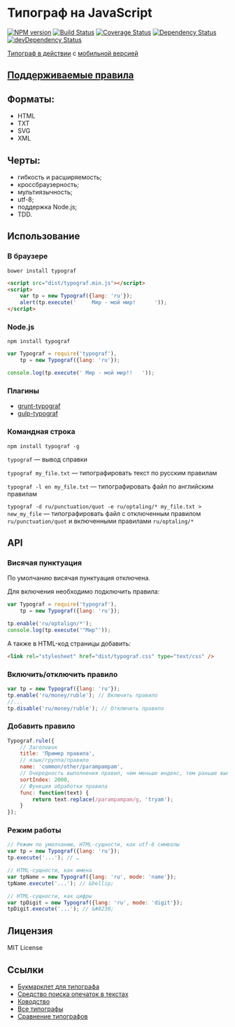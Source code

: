 Типограф на JavaScript
======================
[![NPM version](https://badge.fury.io/js/typograf.svg)](http://badge.fury.io/js/typograf)
[![Build Status](https://travis-ci.org/typograf/typograf.svg?branch=master)](https://travis-ci.org/typograf/typograf)
[![Coverage Status](https://coveralls.io/repos/typograf/typograf/badge.png?branch=master)](https://coveralls.io/r/typograf/typograf)
[![Dependency Status](https://david-dm.org/typograf/typograf.svg)](https://david-dm.org/typograf/typograf)
[![devDependency Status](https://david-dm.org/typograf/typograf/dev-status.svg)](https://david-dm.org/typograf/typograf#info=devDependencies)

[Типограф в действии](https://typograf.github.io/web/) с [мобильной версией](https://typograf.github.io/web/mobile.html)

## [Поддерживаемые правила](./docs/RULES.md)

## Форматы:
 + HTML
 + TXT
 + SVG
 + XML

## Черты:
 + гибкость и расширяемость;
 + кроссбраузерность;
 + мультиязычность;
 + utf-8;
 + поддержка Node.js;
 + TDD.


## Использование

### В браузере
```
bower install typograf
```

```HTML
<script src="dist/typograf.min.js"></script>
<script>
    var tp = new Typograf({lang: 'ru'});
    alert(tp.execute('     Мир - мой мир!      '));
</script>
```

### Node.js
```
npm install typograf
```

```JavaScript
var Typograf = require('typograf'),
    tp = new Typograf({lang: 'ru'});

console.log(tp.execute(' Мир - мой мир!!   '));
```

### Плагины
 + [grunt-typograf](https://github.com/typograf/grunt-typograf)
 + [gulp-typograf](https://github.com/typograf/gulp-typograf)

### Командная строка
```
npm install typograf -g
```
`typograf` — вывод справки

`typograf my_file.txt` — типографировать текст по русским правилам

`typograf -l en my_file.txt` — типографировать файл по английским правилам

`typograf -d ru/punctuation/quot -e ru/optaling/* my_file.txt > new_my_file` — типографировать файл с отключенным правилом `ru/punctuation/quot` и включенными правилами `ru/optaling/*`

## API
### Висячая пунктуация
По умолчанию висячая пунктуация отключена.

Для включения необходимо подключить правила:
```JavaScript
var Typograf = require('typograf'),
    tp = new Typograf({lang: 'ru'});

tp.enable('ru/optalign/*');
console.log(tp.execute('"Мир"'));
```

А также в HTML-код страницы добавить:
```HTML
<link rel="stylesheet" href="dist/typograf.css" type="text/css" />
```

### Включить/отключить правило
```JavaScript
var tp = new Typograf({lang: 'ru'});
tp.enable('ru/money/ruble'); // Включить правило
//...
tp.disable('ru/money/ruble'); // Отключить правило
```

### Добавить правило
```JavaScript
Typograf.rule({
    // Заголовок
    title: 'Пример правила',
    // язык/группа/правило
    name: 'common/other/parampampam', 
    // Очередность выполнения правил, чем меньше индекс, тем раньше выполнится правило
    sortIndex: 2000,
    // Функция обработки правила
    func: function(text) {
        return text.replace(/parampampam/g, 'tryam');
    }
});
```


### Режим работы
```JavaScript
// Режим по умолчанию, HTML-сущности, как utf-8 символы
var tp = new Typograf({lang: 'ru'});
tp.execute('...'); // …

// HTML-сущности, как имена
var tpName = new Typograf({lang: 'ru', mode: 'name'});
tpName.execute('...'); // &hellip;

// HTML-сущности, как цифры
var tpDigit = new Typograf({lang: 'ru', mode: 'digit'});
tpDigit.execute('...'); // &#8230;
```


## Лицензия
MIT License


## Ссылки
+ [Букмарклет для типографа](https://github.com/typograf/bookmarklet)
+ [Средство поиска опечаток в текстах](https://github.com/hcodes/yaspeller)
+ [Ководство](http://www.artlebedev.ru/kovodstvo/)
+ [Все типографы](http://rmcreative.ru/blog/post/vse-tipografy)
+ [Сравнение типографов](http://www.typograf.ru/flog/)
